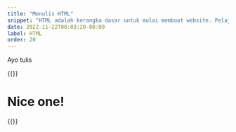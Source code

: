 ```yaml
---
title: "Menulis HTML"
snippet: "HTML adalah kerangka dasar untuk mulai membuat website. Pelajari lebih lanjut apa itu HTML"
date: 2022-11-22T00:03:20-08:00
label: HTML
order: 20
---
```


Ayo tulis

{{<liveeditor id="1">}}<h1>Nice one!</h1>{{</liveeditor>}}
